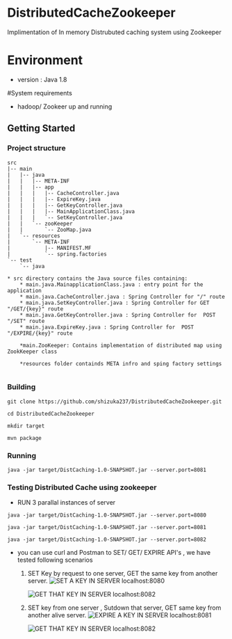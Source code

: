 # DistributedCacheZookeeper
Implimentation of  In memory Distrubuted caching system  using Zookeeper


# Environment

* version : Java 1.8

#System requirements

* hadoop/ Zookeer up and running

## Getting Started

### Project structure

```
src
|-- main
|   |-- java
|   |   |-- META-INF
|   |   |-- app
|   |   |   |-- CacheController.java
|   |   |   |-- ExpireKey.java
|   |   |   |-- GetKeyController.java
|   |   |   |-- MainApplicationClass.java
|   |   |   `-- SetKeyController.java
|   |   `-- zooKeeper
|   |       `-- ZooMap.java
|   `-- resources
|       `-- META-INF
|           |-- MANIFEST.MF
|           `-- spring.factories
`-- test
    `-- java

* src directory contains the Java source files containing:
    * main.java.MainapplicationClass.java : entry point for the application
    * main.java.CacheController.java : Spring Controller for "/" route
    * main.java.SetKeyController.java : Spring Controller for GET  "/GET/{key}" route
    * main.java.GetKeyController.java : Spring Controller for  POST "/SET" route
    * main.java.ExpireKey.java : Spring Controller for  POST "/EXPIRE/{key}" route

    *main.ZooKeeper: Contains implementation of distributed map using ZookKeeper class

    *resources folder containds META infro and sping factory settings


```


### Building

```
git clone https://github.com/shizuka237/DistributedCacheZookeeper.git

cd DistributedCacheZookeeper

mkdir target

mvn package

```


### Running

```
java -jar target/DistCaching-1.0-SNAPSHOT.jar --server.port=8081

```


### Testing Distributed Cache using zookeeper

 * RUN 3 parallal instances of server

 ```
 java -jar target/DistCaching-1.0-SNAPSHOT.jar --server.port=8080

 java -jar target/DistCaching-1.0-SNAPSHOT.jar --server.port=8081

 java -jar target/DistCaching-1.0-SNAPSHOT.jar --server.port=8082

 ```

 * you can use curl and Postman to SET/ GET/ EXPIRE API's , we have tested following scenarios
      1. SET Key by request to one server, GET the same key from another server.
          ![SET A KEY IN SERVER localhost:8080](https://github.com/shizuka237/DistributedCacheZookeeper/blob/master/screenshots/SET_KEY.png)
          
          ![GET THAT KEY IN SERVER localhost:8082](https://github.com/shizuka237/DistributedCacheZookeeper/blob/master/screenshots/GET_AFTER_SET.png)

      2. SET key from one server , Sutdown that server, GET same key from another alive server.
          ![EXPIRE A KEY IN SERVER localhost:8081](https://github.com/shizuka237/DistributedCacheZookeeper/blob/master/screenshots/DEL_KEY.png)
          
          ![GET THAT KEY IN SERVER localhost:8082](https://github.com/shizuka237/DistributedCacheZookeeper/blob/master/screenshots/GET_AFTER_DEL.png)

